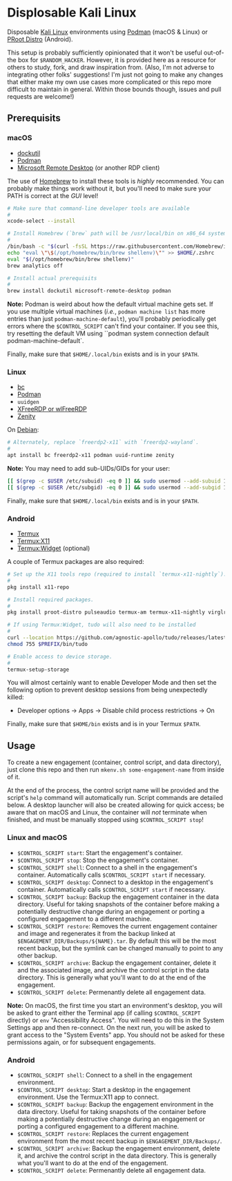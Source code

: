# Displosable Kali Linux
Disposable [Kali Linux](https://kali.org) environments using [Podman](https://podman.io/) (macOS & Linux) or [PRoot Distro](https://github.com/termux/proot-distro) (Android).

This setup is probably sufficiently opinionated that it won't be useful out-of-the box for `$RANDOM_HACKER`. However, it is provided here as a resource for others to study, fork, and draw inspiration from. (Also, I'm not adverse to integrating other folks' suggestions! I'm just not going to make any changes that either make my own use cases more complicated or this repo more difficult to maintain in general. Within those bounds though, issues and pull requests are welcome!)

## Prerequisits
### macOS
- [dockutil](https://github.com/kcrawford/dockutil)
- [Podman](https://podman.io/)
- [Microsoft Remote Desktop](https://apps.apple.com/us/app/microsoft-remote-desktop/id1295203466) (or another RDP client)

The use of [Homebrew](https://brew.sh) to install these tools is *highly* recommended. You can probably make things work without it, but you'll need to make sure your PATH is correct at the *GUI* level!

```bash
# Make sure that command-line developer tools are available
#
xcode-select --install

# Install Homebrew (`brew` path will be /usr/local/bin on x86_64 systems)
#
/bin/bash -c "$(curl -fsSL https://raw.githubusercontent.com/Homebrew/install/HEAD/install.sh)"
echo "eval \"\$(/opt/homebrew/bin/brew shellenv)\"" >> $HOME/.zshrc
eval "$(/opt/homebrew/bin/brew shellenv)"
brew analytics off

# Install actual prerequisits
#
brew install dockutil microsoft-remote-desktop podman
```

**Note:** Podman is weird about how the default virtual machine gets set. If you use multiple virtual machines (*i.e.*, `podman machine list` has more entries than just `podman-machine-default`), you'll probably periodically get errors where the `$CONTROL_SCRIPT` can't find your container. If you see this, try resetting the default VM using ``podman system connection default podman-machine-default`.

Finally, make sure that `$HOME/.local/bin` exists and is in your `$PATH`.

### Linux
- [bc](https://www.gnu.org/software/bc/)
- [Podman](https://podman.io/)
- `uuidgen`
- [XFreeRDP or wlFreeRDP](https://www.freerdp.com/)
- [Zenity](https://gitlab.gnome.org/GNOME/zenity)

On [Debian](https://debian.org/):

```bash
# Alternately, replace `freerdp2-x11` with `freerdp2-wayland`.
#
apt install bc freerdp2-x11 podman uuid-runtime zenity
```

**Note:** You may need to add sub-UIDs/GIDs for your user:

```bash
[[ $(grep -c $USER /etc/subuid) -eq 0 ]] && sudo usermod --add-subuid 100000-165535 $USER
[[ $(grep -c $USER /etc/subgid) -eq 0 ]] && sudo usermod --add-subgid 100000-165535 $USER
```

Finally, make sure that `$HOME/.local/bin` exists and is in your `$PATH`.

### Android
- [Termux](https://f-droid.org/en/packages/com.termux/)
- [Termux:X11](https://github.com/termux/termux-x11)
- [Termux:Widget](https://github.com/termux/termux-widget) (optional)

A couple of Termux packages are also required:

```bash
# Set up the X11 tools repo (required to install `termux-x11-nightly`).
#
pkg install x11-repo

# Install required packages.
#
pkg install proot-distro pulseaudio termux-am termux-x11-nightly virglrenderer-android which

# If using Termux:Widget, tudo will also need to be installed
#
curl --location https://github.com/agnostic-apollo/tudo/releases/latest/download/tudo --output $PREFIX/bin/tudo
chmod 755 $PREFIX/bin/tudo

# Enable access to device storage.
#
termux-setup-storage
```

You will almost certainly want to enable Developer Mode and then set the following option to prevent desktop sessions from being unexpectedly killed:

- Developer options → Apps → Disable child process restrictions → On

Finally, make sure that `$HOME/bin` exists and is in your Termux `$PATH`.

## Usage
To create a new engagement (container, control script, and data directory), just clone this repo and then run `mkenv.sh some-engagement-name` from inside of it.

At the end of the process, the control script name will be provided and the script's `help` command will automatically run. Script commands are detailed below. A desktop launcher will also be created allowing for quick access; be aware that on macOS and Linux, the container will *not* terminate when finished, and must be manually stopped using `$CONTROL_SCRIPT stop`!

### Linux and macOS
- `$CONTROL_SCRIPT start`: Start the engagement's container.
- `$CONTROL_SCRIPT stop`: Stop the engagement's container.
- `$CONTROL_SCRIPT shell`: Connect to a shell in the engagement's container. Automatically calls `$CONTROL_SCRIPT start` if necessary.
- `$CONTROL_SCRIPT desktop`: Connect to a desktop in the engagement's container. Automatically calls `$CONTROL_SCRIPT start` if necessary.
- `$CONTROL_SCRIPT backup`: Backup the engagement container in the data directory. Useful for taking snapshots of the container before making a potentially destructive change during an engagement or porting a configured engagement to a different machine.
- `$CONTROL_SCRIPT restore`: Removes the current engagement container and image and regenerates it from the backup linked at `$ENGAGEMENT_DIR/Backups/${NAME}.tar`. By default this will be the most recent backup, but the symlink can be changed manually to point to any other backup.
- `$CONTROL_SCRIPT archive`: Backup the engagement container, delete it and the associated image, and archive the control script in the data directory. This is generally what you'll want to do at the end of the engagement.
- `$CONTROL_SCRIPT delete`: Permenantly delete all engagement data.

**Note:** On macOS, the first time you start an environment's desktop, you will be asked to grant either the Terminal app (if calling `$CONTROL_SCRIPT` directly) or `env` "Accessibility Access". You will need to do this in the System Settings app and then re-connect. On the next run, you will be asked to grant access to the "System Events" app. You should not be asked for these permissions again, or for subsequent engagements.

### Android
- `$CONTROL_SCRIPT shell`: Connect to a shell in the engagement environment.
- `$CONTROL_SCRIPT desktop`: Start a desktop in the engagement environment. Use the Termux:X11 app to connect.
- `$CONTROL_SCRIPT backup`: Backup the engagement environment in the data directory. Useful for taking snapshots of the container before making a potentially destructive change during an engagement or porting a configured engagement to a different machine.
- `$CONTROL_SCRIPT restore`: Replaces the current engagement environment from the most recent backup in `$ENGAGEMENT_DIR/Backups/`.
- `$CONTROL_SCRIPT archive`: Backup the engagement environment, delete it, and archive the control script in the data directory. This is generally what you'll want to do at the end of the engagement.
- `$CONTROL_SCRIPT delete`: Permenantly delete all engagement data.
